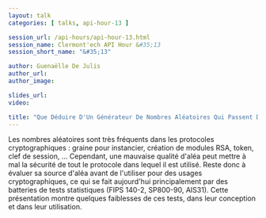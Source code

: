 ```yaml
---
layout: talk
categories: [ talks, api-hour-13 ]

session_url: /api-hours/api-hour-13.html
session_name: Clermont'ech API Hour &#35;13
session_short_name: "&#35;13"

author: Guenaëlle De Julis
author_url:
author_image:

slides_url:
video:

title: "Que Déduire D'Un Générateur De Nombres Aléatoires Qui Passent Des Tests Statistiques Avec Succès ?"
---
```


Les nombres aléatoires sont très fréquents dans les protocoles cryptographiques
: graine pour instancier, création de modules RSA, token, clef de session, ...
Cependant, une mauvaise qualité d'aléa  peut mettre à mal la sécurité de tout
le protocole dans lequel il est utilisé. Reste donc à évaluer sa source d'aléa
avant de l'utiliser pour des usages cryptographiques, ce qui se fait
aujourd'hui principalement par des batteries de tests statistiques (FIPS 140-2,
SP800-90, AIS31).  Cette présentation montre quelques faiblesses de ces tests,
dans leur conception et dans leur utilisation.
